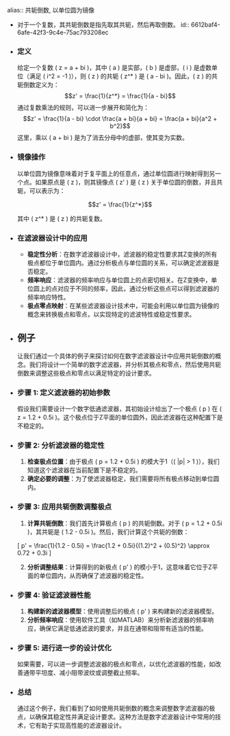 alias:: 共轭倒数, 以单位圆为镜像

- 对于一个复数，其共轭倒数是指先取其共轭，然后再取倒数。
  id:: 6612baf4-6afe-42f3-9c4e-75ac793208ec
- ### 定义
  给定一个复数 \( z = a + bi \)，其中 \( a \) 是实部，\( b \) 是虚部，\( i \) 是虚数单位（满足 \( i^2 = -1 \)），则 \( z \) 的共轭 \( z^* \) 是 \( a - bi \)。因此，\( z \) 的共轭倒数定义为：
  $$z' = \frac{1}{z^*} = \frac{1}{a - bi}$$
  通过复数乘法的规则，可以进一步展开和简化为：
  $$z' = \frac{1}{a - bi} \cdot \frac{a + bi}{a + bi} = \frac{a + bi}{a^2 + b^2}$$
  这里，乘以 \( a + bi \) 是为了消去分母中的虚部，使其变为实数。
- ### 镜像操作
  以单位圆为镜像意味着对于复平面上的任意点，通过单位圆进行映射得到另一个点。如果原点是 \( z \)，则其镜像点 \( z' \) 是 \( z \) 关于单位圆的倒数，并且共轭，可以表示为：
  
  $$z' = \frac{1}{z^*}$$
  
  其中 \( z^* \) 是 \( z \) 的共轭复数。
- ### 在滤波器设计中的应用
	- **稳定性分析**：在数字滤波器设计中，滤波器的稳定性要求其Z变换的所有极点都位于单位圆内。通过分析极点与单位圆的关系，可以确定滤波器是否稳定。
	- **频率响应**：滤波器的频率响应与单位圆上的点密切相关。在Z变换中，单位圆上的点对应于不同的频率，因此，通过分析这些点可以得到滤波器的频率响应特性。
	- **极点零点映射**：在某些滤波器设计技术中，可能会利用以单位圆为镜像的概念来转换极点和零点，以实现特定的滤波特性或稳定性要求。
- ##  例子
  让我们通过一个具体的例子来探讨如何在数字滤波器设计中应用共轭倒数的概念。我们将设计一个简单的数字滤波器，并分析其极点和零点，然后使用共轭倒数来调整这些极点和零点以满足特定的设计要求。
- ### 步骤 1: 定义滤波器的初始参数
  
  假设我们需要设计一个数字低通滤波器，其初始设计给出了一个极点 \( p \) 在 \( z = 1.2 + 0.5i \)。这个极点位于Z平面的单位圆外，因此滤波器在这种配置下是不稳定的。
- ### 步骤 2: 分析滤波器的稳定性
  
  1. **检查极点位置**：由于极点 \( p = 1.2 + 0.5i \) 的模大于1（\( |p| > 1 \)），我们知道这个滤波器在当前配置下是不稳定的。
  2. **确定必要的调整**：为了使滤波器稳定，我们需要将所有极点移动到单位圆内。
- ### 步骤 3: 应用共轭倒数调整极点
  
  1. **计算共轭倒数**：我们首先计算极点 \( p \) 的共轭倒数。对于 \( p = 1.2 + 0.5i \)，其共轭是 \( 1.2 - 0.5i \)。然后，我们计算这个共轭的倒数：
  
   \[
   p' = \frac{1}{1.2 - 0.5i} = \frac{1.2 + 0.5i}{(1.2)^2 + (0.5)^2} \approx 0.72 + 0.3i
   \]
  
  2. **分析调整结果**：计算得到的新极点 \( p' \) 的模小于1，这意味着它位于Z平面的单位圆内，从而确保了滤波器的稳定性。
- ### 步骤 4: 验证滤波器性能
  
  1. **构建新的滤波器模型**：使用调整后的极点 \( p' \) 来构建新的滤波器模型。
  2. **分析频率响应**：使用软件工具（如MATLAB）来分析新滤波器的频率响应，确保它满足低通滤波的要求，并且在通带和阻带有适当的性能。
- ### 步骤 5: 进行进一步的设计优化
  
  如果需要，可以进一步调整滤波器的极点和零点，以优化滤波器的性能，如改善通带平坦度、减小阻带波纹或调整截止频率。
- ### 总结
  
  通过这个例子，我们看到了如何使用共轭倒数的概念来调整数字滤波器的极点，以确保其稳定性并满足设计要求。这种方法是数字滤波器设计中常用的技术，它有助于实现高性能的滤波器设计。